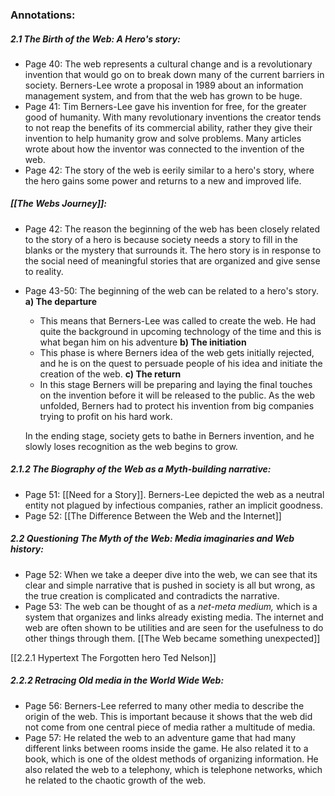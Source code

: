 
### Annotations:

##### 2.1 The Birth of the Web: A Hero's story:

- Page 40: The web represents a cultural change and is a revolutionary invention that would go on to break down many of the current barriers in society. Berners-Lee wrote a proposal in 1989 about an information management system, and from that the web has grown to be huge.
- Page 41: Tim Berners-Lee gave his invention for free, for the greater good of humanity. With many revolutionary inventions the creator tends to not reap the benefits of its commercial ability, rather they give their invention to help humanity grow and solve problems. Many articles wrote about how the inventor was connected to the invention of the web. 
- Page 42: The story of the web is eerily similar to a hero's story, where the hero gains some power and returns to a new and improved life.

##### [[The Webs Journey]]:

- Page 42: The reason the beginning of the web has been closely related to the story of a hero is because society needs a story to fill in the blanks or the mystery that surrounds it. The hero story is in response to the social need of meaningful stories that are organized and give sense to reality.
- Page 43-50: The beginning of the web can be related to a hero's story. 
	**a) The departure**
	- This means that Berners-Lee was called to create the web. He had quite the background in upcoming technology of the time and this is what began him on his adventure 
	**b) The initiation**
	- This phase is where Berners idea of the web gets initially rejected, and he is on the quest to persuade people of his idea and initiate the creation of the web. 
	**c) The return**
	- In this stage Berners will be preparing and laying the final touches on the invention before it will be released to the public. As the web unfolded, Berners had to protect his invention from big companies trying to profit on his hard work. 
	
	In the ending stage, society gets to bathe in Berners invention, and he slowly loses recognition as the web begins to grow.


##### 2.1.2 The Biography of the Web as a Myth-building narrative:

- Page 51: [[Need for a Story]]. Berners-Lee depicted the web as a neutral entity not plagued by infectious companies, rather an implicit goodness.
- Page 52: [[The Difference Between the Web and the Internet]]

##### 2.2 Questioning The Myth of the Web: Media imaginaries and Web history:

- Page 52: When we take a deeper dive into the web, we can see that its clear and simple narrative that is pushed in society is all but wrong, as the true creation is complicated and contradicts the narrative.
- Page 53: The web can be thought of as a _net-meta medium,_ which is a system that organizes and links already existing media. The internet and web are often shown to be utilities and are seen for the usefulness to do other things through them. [[The Web became something unexpected]]

[[2.2.1 Hypertext The Forgotten hero Ted Nelson]]

##### 2.2.2 Retracing Old media in the World Wide Web:

- Page 56: Berners-Lee referred to many other media to describe the origin of the web. This is important because it shows that the web did not come from one central piece of media rather a multitude of media.
- Page 57: He related the web to an adventure game that had many different links between rooms inside the game. He also related it to a book, which is one of the oldest methods of organizing information. He also related the web to a telephony, which is telephone networks, which he related to the chaotic growth of the web.